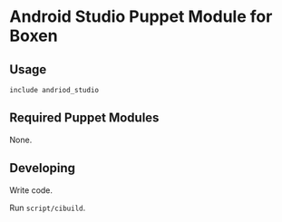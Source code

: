 # Android Studio Puppet Module for Boxen

## Usage

```puppet
include andriod_studio
```

## Required Puppet Modules

None.

## Developing

Write code.

Run `script/cibuild`.
